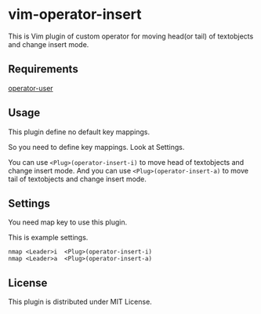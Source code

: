 vim-operator-insert
===

This is Vim plugin of custom operator for moving head(or tail) of textobjects and change insert mode.

Requirements
---

[operator-user](https://github.com/kana/vim-operator-user)

Usage
---

This plugin define no default key mappings.

So you need to define key mappings. Look at Settings.

You can use `<Plug>(operator-insert-i)` to move head of textobjects and change insert mode.
And you can use `<Plug>(operator-insert-a)` to move tail of textobjects and change insert mode.

Settings
---

You need map key to use this plugin.

This is example settings.

```vim
nmap <Leader>i  <Plug>(operator-insert-i)
nmap <Leader>a  <Plug>(operator-insert-a)
```

License
---

This plugin is distributed under MIT License.
